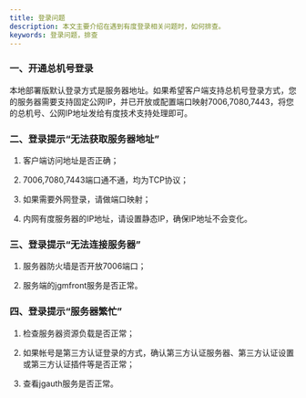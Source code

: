 ```yaml
---
title: 登录问题
description: 本文主要介绍在遇到有度登录相关问题时，如何排查。
keywords: 登录问题，排查
---
```


### 一、开通总机号登录

本地部署版默认登录方式是服务器地址。如果希望客户端支持总机号登录方式，您的服务器需要支持固定公网IP，并已开放或配置端口映射7006,7080,7443，将您的总机号、公网IP地址发给有度技术支持处理即可。



### 二、登录提示“无法获取服务器地址”

1. 客户端访问地址是否正确；

2. 7006,7080,7443端口通不通，均为TCP协议；

3. 如果需要外网登录，请做端口映射；

4. 内网有度服务器的IP地址，请设置静态IP，确保IP地址不会变化。

### 三、登录提示“无法连接服务器”

1. 服务器防火墙是否开放7006端口；

2. 服务端的jgmfront服务是否正常。

### 四、登录提示“服务器繁忙”

1. 检查服务器资源负载是否正常；

2. 如果帐号是第三方认证登录的方式，确认第三方认证服务器、第三方认证设置或第三方认证插件等是否正常；

3. 查看jgauth服务是否正常。